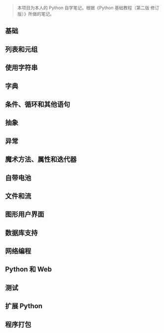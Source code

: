 > 本项目为本人的 Python 自学笔记。根据《Python 基础教程（第二版 修订版）》所做的笔记。



## 基础



## 列表和元组



## 使用字符串



##  字典



## 条件、循环和其他语句



## 抽象



## 异常



## 魔术方法、属性和迭代器



## 自带电池



## 文件和流



## 图形用户界面



## 数据库支持



## 网络编程



## Python 和 Web



## 测试



## 扩展 Python



## 程序打包



